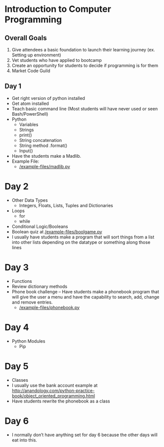# Introduction to Computer Programming

## Overall Goals
1.	Give attendees a basic foundation to launch their learning journey (ex. Setting up environment)
2.	Vet students who have applied to bootcamp
3.	Create an opportunity for students to decide if programming is for them
4.	Market Code Guild

## Day 1
 - Get right version of python installed
 - Get atom installed
 - Teach basic command line (Most students will have never used or seen Bash/PowerShell)
 - Python
    * Variables
    * Strings
    * print()
    * String concatenation
    * String method .format()
    * Input()
 - Have the students make a Madlib.
 - Example File:
    * [/example-files/madlib.py](https://github.com/PdxCodeGuild/Intro-to-Computer-Programming/blob/master/example-files/madlib.py)

# Day 2
 - Other Data Types
    * Integers, Floats, Lists, Tuples and Dictionaries
 - Loops
    * for
    * while
 - Conditional Logic/Booleans
 - Boolean quiz at [/example-files/boolgame.py](https://github.com/PdxCodeGuild/Intro-to-Computer-Programming/blob/master/example-files/boolgame.py)
 - I usually have students make a program that will sort things from a list into other lists depending on the datatype or something along those lines

# Day 3
 - Functions
 - Review dictionary methods
 - Phone book challenge – Have students make a phonebook program that will give the user a menu and have the capability to search, add, change and remove entries.
    * [/example-files/phonebook.py](https://github.com/PdxCodeGuild/Intro-to-Computer-Programming/blob/master/example-files/phonebook.py)

# Day 4
 - Python Modules
    * Pip

# Day 5
 - Classes
 - I usually use the bank account example at http://anandology.com/python-practice-book/object_oriented_programming.html
 - Have students rewrite the phonebook as a class

# Day 6
 - I normally don’t have anything set for day 6 because the other days will eat into this.
 
